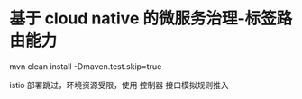# 基于 cloud native 的微服务治理-标签路由能力

mvn clean install -Dmaven.test.skip=true

istio 部署跳过，环境资源受限，使用 控制器 接口模拟规则推入
